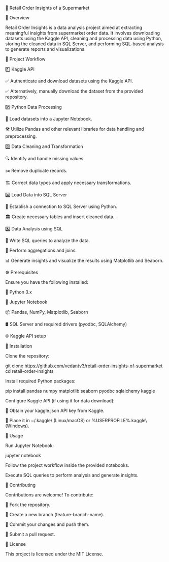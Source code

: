 🛒 Retail Order Insights of a Supermarket

📌 Overview

Retail Order Insights is a data analysis project aimed at extracting meaningful insights from supermarket order data. It involves downloading datasets using the Kaggle API, cleaning and processing data using Python, storing the cleaned data in SQL Server, and performing SQL-based analysis to generate reports and visualizations.

🔄 Project Workflow

1️⃣ Kaggle API

✅ Authenticate and download datasets using the Kaggle API.

✅ Alternatively, manually download the dataset from the provided repository.

2️⃣ Python Data Processing

📂 Load datasets into a Jupyter Notebook.

🛠 Utilize Pandas and other relevant libraries for data handling and preprocessing.

3️⃣ Data Cleaning and Transformation

🔍 Identify and handle missing values.

✂️ Remove duplicate records.

🏗 Correct data types and apply necessary transformations.

4️⃣ Load Data into SQL Server

🔗 Establish a connection to SQL Server using Python.

🏛 Create necessary tables and insert cleaned data.

5️⃣ Data Analysis using SQL

📝 Write SQL queries to analyze the data.

🔢 Perform aggregations and joins.

📊 Generate insights and visualize the results using Matplotlib and Seaborn.

⚙️ Prerequisites

Ensure you have the following installed:

🐍 Python 3.x

📒 Jupyter Notebook

📦 Pandas, NumPy, Matplotlib, Seaborn

🛢 SQL Server and required drivers (pyodbc, SQLAlchemy)

🌐 Kaggle API setup

🚀 Installation

Clone the repository:

git clone https://github.com/vedantv3/retail-order-insights-of-supermarket
cd retail-order-insights

Install required Python packages:

pip install pandas numpy matplotlib seaborn pyodbc sqlalchemy kaggle

Configure Kaggle API (if using it for data download):

🔑 Obtain your kaggle.json API key from Kaggle.

📂 Place it in ~/.kaggle/ (Linux/macOS) or %USERPROFILE%\.kaggle\ (Windows).

📌 Usage

Run Jupyter Notebook:

jupyter notebook

Follow the project workflow inside the provided notebooks.

Execute SQL queries to perform analysis and generate insights.

🤝 Contributing

Contributions are welcome! To contribute:

🔄 Fork the repository.

🌱 Create a new branch (feature-branch-name).

💾 Commit your changes and push them.

📩 Submit a pull request.

📜 License

This project is licensed under the MIT License.
